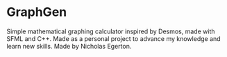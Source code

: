 # GraphGen
Simple mathematical graphing calculator inspired by Desmos, made with SFML and C++.
Made as a personal project to advance my knowledge and learn new skills.
Made by Nicholas Egerton.
